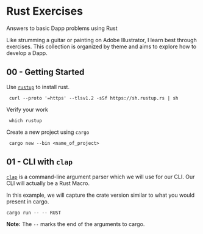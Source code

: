 # Rust Exercises
Answers to basic Dapp problems using Rust

Like strumming a guitar or painting on Adobe Illustrator, I learn best through exercises. This collection is organized by theme and aims to explore how to develop a Dapp.

## 00 - Getting Started

Use [```rustup```](https://rustup.rs/) to install rust.
```
 curl --proto '=https' --tlsv1.2 -sSf https://sh.rustup.rs | sh
```

Verify your work
```
 which rustup
```

Create a new project using ```cargo```
```
 cargo new --bin <name_of_project>
```

## 01 - CLI with ```clap```
[```clap```](https://crates.io/crates/clap) is a command-line argument parser which we will use for our CLI. Our CLI will actually be a Rust Macro. 

In this example, we will capture the crate version similar to what you would present in cargo.

```
cargo run -- -- RUST
```
**Note:** The ```--``` marks the end of the arguments to cargo.

